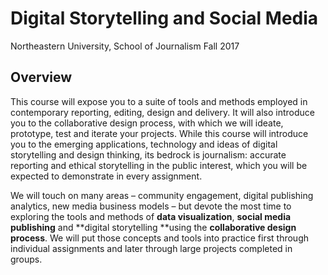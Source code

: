 # Digital Storytelling and Social Media

Northeastern University, School of Journalism
Fall 2017

## Overview

This course will expose you to a suite of tools and methods employed in contemporary reporting, editing, design and delivery. It will also introduce you to the collaborative design process, with which we will ideate, prototype, test and iterate your projects. While this course will introduce you to the emerging applications, technology and ideas of digital storytelling and design thinking, its bedrock is journalism: accurate reporting and ethical storytelling in the public interest, which you will be expected to demonstrate in every assignment. 

We will touch on many areas – community engagement, digital publishing analytics, new media business models – but devote the most time to exploring the tools and methods of **data visualization**, **social media publishing** and **digital storytelling **using the **collaborative design process**. We will put those concepts and tools into practice first through individual assignments and later through large projects completed in groups. 

